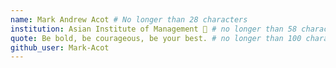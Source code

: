 ```yaml
---
name: Mark Andrew Acot # No longer than 28 characters
institution: Asian Institute of Management 🚩 # no longer than 58 characters
quote: Be bold, be courageous, be your best. # no longer than 100 characters, avoid using quotes(") to guarantee the format remains the same.
github_user: Mark-Acot
---
```

